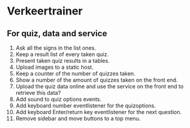# Verkeertrainer
## For quiz, data and service

1. Ask all the signs in the list ones.
1. Keep a result list of every taken quiz.
1. Present taken quiz results in a tables.
1. Upload images to a static host.
1. Keep a counter of the number of quizzes taken.
1. Show a number of the amount of quizzes taken on the front end.
1. Upload the quiz data online and use the service on the front end to retrieve this data?
1. Add sound to quiz options events.
1. Add keyboard number eventlistener for the quizoptions.
1. Add keyboard Enter/return key eventlistener for the next question.
1. Remove sidebar and move buttons to a top menu.